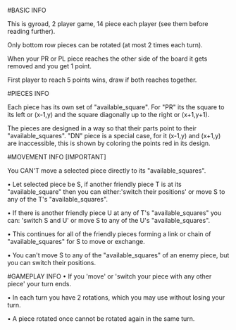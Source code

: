 #BASIC INFO

This is gyroad, 2 player game, 14 piece each player (see them before reading further).

Only bottom row pieces can be rotated (at most 2 times each turn).

When your PR or PL piece reaches the other side of the board it gets removed and you get 1 point.

First player to reach 5 points wins, draw if both reaches together.




#PIECES INFO

Each piece has its own set of "available_square". For "PR" its the square to its left or (x-1,y)
and the square diagonally up to the right or (x+1,y+1). 

The pieces are designed in a way so that their parts point to their "available_squares". "DN" piece is a special case, for it (x-1,y) and (x+1,y) are 
inaccessible, this is shown by coloring the points red in its design.

#MOVEMENT INFO [IMPORTANT]

You CAN'T move a selected piece directly to its "available_squares".

•  Let selected piece be S, if another friendly piece T is at its "available_square" 
   then you can either:'switch their positions' or move S to any of the T's "available_squares".
   
•  If there is another friendly piece U at any of T's "available_squares" you can: 
   'switch S and U' or move S to any of the U's "available_squares".
   
•  This continues for all of the friendly pieces forming a link or chain of "available_squares"
   for S to move or exchange.
   
•  You can't move S to any of the "available_squares" of an enemy piece, but you can switch their
   positions.


#GAMEPLAY INFO
•  If you 'move' or 'switch your piece with any other piece' your turn ends.

•  In each turn you have 2 rotations, which you may use without losing your turn.

•  A piece rotated once cannot be rotated again in the same turn.
